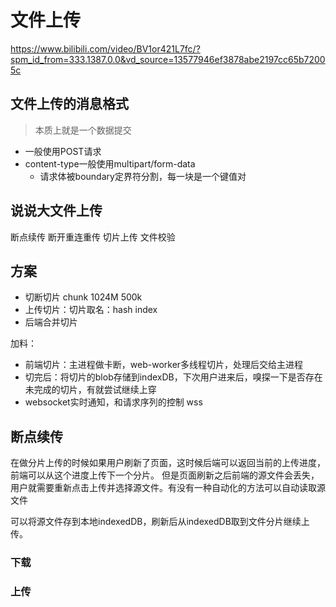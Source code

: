 # 文件上传

https://www.bilibili.com/video/BV1or421L7fc/?spm_id_from=333.1387.0.0&vd_source=13577946ef3878abe2197cc65b72005c

## 文件上传的消息格式
> 本质上就是一个数据提交
- 一般使用POST请求
- content-type一般使用multipart/form-data
  - 请求体被boundary定界符分割，每一块是一个键值对


## 说说大文件上传

断点续传
断开重连重传
切片上传
文件校验

## 方案
- 切断切片 chunk 1024M  500k
- 上传切片：切片取名：hash index
- 后端合并切片

加料：
- 前端切片：主进程做卡断，web-worker多线程切片，处理后交给主进程
- 切完后：将切片的blob存储到indexDB，下次用户进来后，嗅探一下是否存在未完成的切片，有就尝试继续上穿
- websocket实时通知，和请求序列的控制 wss

## 断点续传

在做分片上传的时候如果用户刷新了页面，这时候后端可以返回当前的上传进度，前端可以从这个进度上传下一个分片。
但是页面刷新之后前端的源文件会丢失，用户就需要重新点击上传并选择源文件。有没有一种自动化的方法可以自动读取源文件

可以将源文件存到本地indexedDB，刷新后从indexedDB取到文件分片继续上传。

### 下载


### 上传